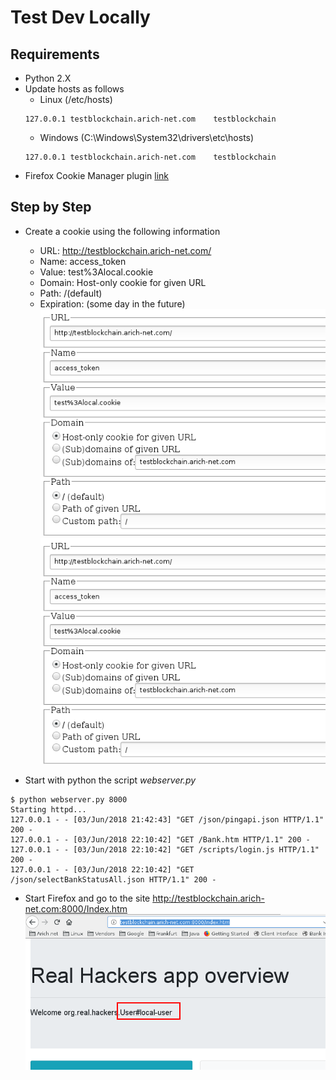 # Test Dev Locally

## Requirements

* Python 2.X
* Update hosts as follows
  * Linux (/etc/hosts)
  ```
  127.0.0.1	testblockchain.arich-net.com	testblockchain
  ```
  * Windows (C:\Windows\System32\drivers\etc\hosts)
  ```
  127.0.0.1	testblockchain.arich-net.com	testblockchain
  ```
* Firefox Cookie Manager plugin [link](https://addons.mozilla.org/en-US/firefox/addon/a-cookie-manager/)

## Step by Step

* Create a cookie using the following information
  * URL: http://testblockchain.arich-net.com/
  * Name: access_token
  * Value: test%3Alocal.cookie
  * Domain: Host-only cookie for given URL
  * Path: /(default)
  * Expiration: (some day in the future)
![Create cookie 1][cookie1]
![Create cookie 1][cookie1]

* Start with python the script _webserver.py_
```
$ python webserver.py 8000
Starting httpd...
127.0.0.1 - - [03/Jun/2018 21:42:43] "GET /json/pingapi.json HTTP/1.1" 200 -
127.0.0.1 - - [03/Jun/2018 22:10:42] "GET /Bank.htm HTTP/1.1" 200 -
127.0.0.1 - - [03/Jun/2018 22:10:42] "GET /scripts/login.js HTTP/1.1" 200 -
127.0.0.1 - - [03/Jun/2018 22:10:42] "GET /json/selectBankStatusAll.json HTTP/1.1" 200 -
```

* Start Firefox and go to the site http://testblockchain.arich-net.com:8000/Index.htm
![Firefox][firefox]

[cookie1]: https://raw.githubusercontent.com/arich-net/RealHackersCSHackaton/master/images/local_cookie.png
[cookie2]: https://raw.githubusercontent.com/arich-net/RealHackersCSHackaton/master/images/local_cookie_2.png
[firefox]: https://raw.githubusercontent.com/arich-net/RealHackersCSHackaton/master/images/firefox_browser.png
